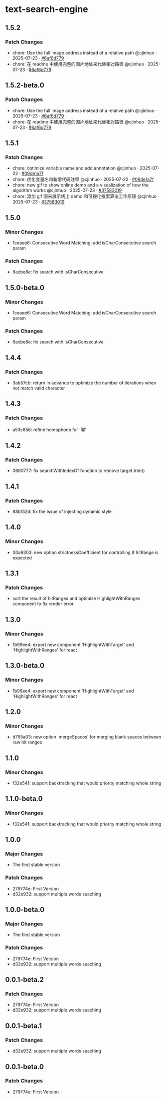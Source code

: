 # text-search-engine

## 1.5.2

### Patch Changes

- chore: Use the full image address instead of a relative path @cjinhuo · 2025-07-23 · [#6af6d779](https://github.com/cjinhuo/text-search-engine/commit/6af6d7796b57d0314b37c5554fc4af2b52a31b08)
- chore: 在 readme 中使用完整的图片地址来代替相对路径 @cjinhuo · 2025-07-23 · [#6af6d779](https://github.com/cjinhuo/text-search-engine/commit/6af6d7796b57d0314b37c5554fc4af2b52a31b08)

## 1.5.2-beta.0

### Patch Changes

- chore: Use the full image address instead of a relative path @cjinhuo · 2025-07-23 · [#6af6d779](https://github.com/cjinhuo/text-search-engine/commit/6af6d7796b57d0314b37c5554fc4af2b52a31b08)
- chore: 在 readme 中使用完整的图片地址来代替相对路径 @cjinhuo · 2025-07-23 · [#6af6d779](https://github.com/cjinhuo/text-search-engine/commit/6af6d7796b57d0314b37c5554fc4af2b52a31b08)

## 1.5.1

### Patch Changes

- chore: optimize variable name and add annotation @cjinhuo · 2025-07-22 · [#09de1a7f](https://github.com/cjinhuo/text-search-engine/commit/09de1a7f5b44fd13290dc14466877e1ce597141b)
- chore: 优化变量名和新增代码注释 @cjinhuo · 2025-07-22 · [#09de1a7f](https://github.com/cjinhuo/text-search-engine/commit/09de1a7f5b44fd13290dc14466877e1ce597141b)
- chore: new gif to show online demo and a visualization of how the algorithm works @cjinhuo · 2025-07-23 · [#37583019](https://github.com/cjinhuo/text-search-engine/commit/37583019b094977984765a104d5f2891f5a19171)
- chore: 添加 gif 图来展示线上 demo 和可视化搜索算法工作原理 @cjinhuo · 2025-07-23 · [#37583019](https://github.com/cjinhuo/text-search-engine/commit/37583019b094977984765a104d5f2891f5a19171)

## 1.5.0

### Minor Changes

- 1ceaee6: Consecutive Word Matching: add isCharConsecutive search param

### Patch Changes

- 6acbe8e: fix search with isCharConsecutive

## 1.5.0-beta.0

### Minor Changes

- 1ceaee6: Consecutive Word Matching: add isCharConsecutive search param

### Patch Changes

- 6acbe8e: fix search with isCharConsecutive

## 1.4.4

### Patch Changes

- 3ab57cb: return in advance to optimize the number of iterations when not match valid character

## 1.4.3

### Patch Changes

- a53c856: refine homophone for '哪'

## 1.4.2

### Patch Changes

- 0680777: fix searchWithIndexOf function to remove target.trim()

## 1.4.1

### Patch Changes

- 88b152d: fix the issue of injecting dynamic style

## 1.4.0

### Minor Changes

- 00a9303: new option strictnessCoefficient for controlling if hitRange is expected

## 1.3.1

### Patch Changes

- sort the result of hitRanges and optimize HighlightWithRanges component to fix render error

## 1.3.0

### Minor Changes

- 1b99ee4: export new component 'HighlightWithTarget' and 'HighlightWithRanges' for react

## 1.3.0-beta.0

### Minor Changes

- 1b99ee4: export new component 'HighlightWithTarget' and 'HighlightWithRanges' for react

## 1.2.0

### Minor Changes

- d765a03: new option 'mergeSpaces' for merging blank spaces between raw hit ranges

## 1.1.0

### Minor Changes

- f32e541: support backtracking that would priority matching whole string

## 1.1.0-beta.0

### Minor Changes

- f32e541: support backtracking that would priority matching whole string

## 1.0.0

### Major Changes

- The first stable version

### Patch Changes

- 279774e: First Version
- d32e932: support multiple words seaching

## 1.0.0-beta.0

### Major Changes

- The first stable version

### Patch Changes

- 279774e: First Version
- d32e932: support multiple words seaching

## 0.0.1-beta.2

### Patch Changes

- 279774e: First Version
- d32e932: support multiple words seaching

## 0.0.1-beta.1

### Patch Changes

- d32e932: support multiple words seaching

## 0.0.1-beta.0

### Patch Changes

- 279774e: First Version
